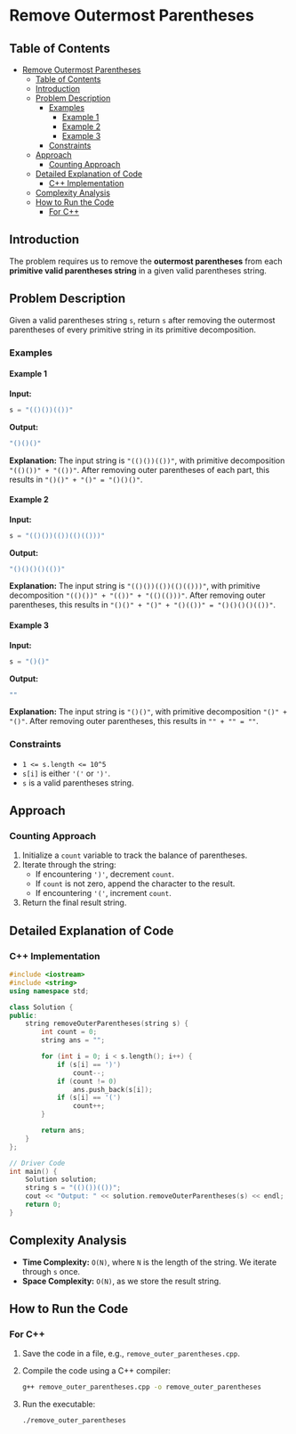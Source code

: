 # Remove Outermost Parentheses

## Table of Contents

- [Remove Outermost Parentheses](#remove-outermost-parentheses)
  - [Table of Contents](#table-of-contents)
  - [Introduction](#introduction)
  - [Problem Description](#problem-description)
    - [Examples](#examples)
      - [Example 1](#example-1)
      - [Example 2](#example-2)
      - [Example 3](#example-3)
    - [Constraints](#constraints)
  - [Approach](#approach)
    - [Counting Approach](#counting-approach)
  - [Detailed Explanation of Code](#detailed-explanation-of-code)
    - [C++ Implementation](#c-implementation)
  - [Complexity Analysis](#complexity-analysis)
  - [How to Run the Code](#how-to-run-the-code)
    - [For C++](#for-c)

## Introduction

The problem requires us to remove the **outermost parentheses** from each **primitive valid parentheses string** in a given valid parentheses string.

## Problem Description

Given a valid parentheses string `s`, return `s` after removing the outermost parentheses of every primitive string in its primitive decomposition.

### Examples

#### Example 1

**Input:**

```cpp
s = "(()())(())"
```

**Output:**

```cpp
"()()()"
```

**Explanation:** The input string is `"(()())(())"`, with primitive decomposition `"(()())" + "(())"`. After removing outer parentheses of each part, this results in `"()()" + "()" = "()()()"`.

#### Example 2

**Input:**

```cpp
s = "(()())(())(()(()))"
```

**Output:**

```cpp
"()()()()(())"
```

**Explanation:** The input string is `"(()())(())(()(()))"`, with primitive decomposition `"(()())" + "(())" + "(()(()))"`. After removing outer parentheses, this results in `"()()" + "()" + "()(())" = "()()()()(())"`.

#### Example 3

**Input:**

```cpp
s = "()()"
```

**Output:**

```cpp
""
```

**Explanation:** The input string is `"()()"`, with primitive decomposition `"()" + "()"`. After removing outer parentheses, this results in `"" + "" = ""`.

### Constraints

- `1 <= s.length <= 10^5`
- `s[i]` is either `'('` or `')'`.
- `s` is a valid parentheses string.

## Approach

### Counting Approach

1. Initialize a `count` variable to track the balance of parentheses.
2. Iterate through the string:
   - If encountering `')'`, decrement `count`.
   - If `count` is not zero, append the character to the result.
   - If encountering `'('`, increment `count`.
3. Return the final result string.

## Detailed Explanation of Code

### C++ Implementation

```cpp
#include <iostream>
#include <string>
using namespace std;

class Solution {
public:
    string removeOuterParentheses(string s) {
        int count = 0;
        string ans = "";

        for (int i = 0; i < s.length(); i++) {
            if (s[i] == ')')
                count--;
            if (count != 0)
                ans.push_back(s[i]);
            if (s[i] == '(')
                count++;
        }

        return ans;
    }
};

// Driver Code
int main() {
    Solution solution;
    string s = "(()())(())";
    cout << "Output: " << solution.removeOuterParentheses(s) << endl;
    return 0;
}
```

## Complexity Analysis

- **Time Complexity:** `O(N)`, where `N` is the length of the string. We iterate through `s` once.
- **Space Complexity:** `O(N)`, as we store the result string.

## How to Run the Code

### For C++

1. Save the code in a file, e.g., `remove_outer_parentheses.cpp`.
2. Compile the code using a C++ compiler:

   ```sh
   g++ remove_outer_parentheses.cpp -o remove_outer_parentheses
   ```

3. Run the executable:

   ```sh
   ./remove_outer_parentheses
   ```
